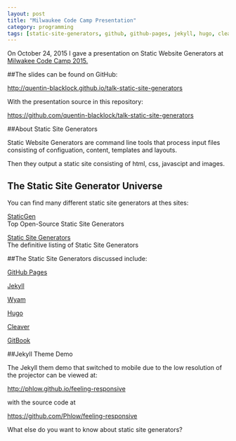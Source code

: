 ```yaml
---
layout: post  
title: "Milwaukee Code Camp Presentation"
category: programming
tags: [static-site-generators, github, github-pages, jekyll, hugo, cleaver, gitbook, milwaukee-code-camp-2015]
---
```


On October 24, 2015 I gave a presentation on Static Website Generators at <a href="http://www.milwaukeecodecamp.com" target="_blank">Milwakee Code Camp 2015.</a></br>

##The slides can be found on GitHub:

<a href="http://quentin-blacklock.github.io/talk-static-site-generators" target="_blank">http://quentin-blacklock.github.io/talk-static-site-generators</a></br>

With the presentation source in this repository:

<a href="https://github.com/quentin-blacklock/talk-static-site-generators" target="_blank">https://github.com/quentin-blacklock/talk-static-site-generators</a></br>

##About Static Site Generators

Static Website Generators are command line tools that process input files consisting of configuation, content, templates and layouts.

Then they output a static site consisting of html, css, javascipt and images.

## The Static Site Generator Universe

You can find many different static site generators at thes sites:

<a href="https://www.staticgen.com" target="_blank">StaticGen</a></br>
Top Open-Source Static Site Generators

<a href="https://staticsitegenerators.net" target="_blank">Static Site Generators</a></br>
The definitive listing of Static Site Generators

##The Static Site Generators discussed include:

<a href="https://pages.github.com" target="_blank">GitHub Pages</a>

<a href="http://jekyllrb.com" target="_blank">Jekyll </a>

<a href="http://wyam.io" target="_blank">Wyam</a>

<a href="http://gohugo.io/" target="_blank">Hugo</a>

<a href="https://github.com/jdan/cleaver" target="_blank">Cleaver</a>

<a href="https://github.com/GitbookIO/gitbook" target="_blank">GitBook</a>

##Jekyll Theme Demo

The Jekyll them demo that switched to mobile due to the low resolution of the projector can be viewed at:

<a href="http://phlow.github.io/feeling-responsive" target="_blank">http://phlow.github.io/feeling-responsive</a>

with the source code at

<a href="https://github.com/Phlow/feeling-responsive" target="_blank">https://github.com/Phlow/feeling-responsive</a>

What else do you want to know about static site generators?
